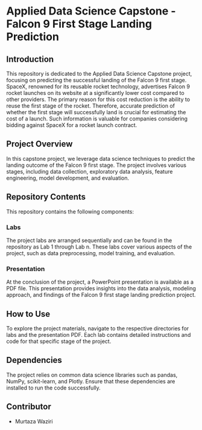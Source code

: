 # Applied Data Science Capstone - Falcon 9 First Stage Landing Prediction

## Introduction

This repository is dedicated to the Applied Data Science Capstone project, focusing on predicting the successful landing of the Falcon 9 first stage. SpaceX, renowned for its reusable rocket technology, advertises Falcon 9 rocket launches on its website at a significantly lower cost compared to other providers. The primary reason for this cost reduction is the ability to reuse the first stage of the rocket. Therefore, accurate prediction of whether the first stage will successfully land is crucial for estimating the cost of a launch. Such information is valuable for companies considering bidding against SpaceX for a rocket launch contract.

## Project Overview

In this capstone project, we leverage data science techniques to predict the landing outcome of the Falcon 9 first stage. The project involves various stages, including data collection, exploratory data analysis, feature engineering, model development, and evaluation.

## Repository Contents

This repository contains the following components:

### Labs

The project labs are arranged sequentially and can be found in the repository as Lab 1 through Lab n. These labs cover various aspects of the project, such as data preprocessing, model training, and evaluation.

### Presentation

At the conclusion of the project, a PowerPoint presentation is available as a PDF file. This presentation provides insights into the data analysis, modeling approach, and findings of the Falcon 9 first stage landing prediction project.

## How to Use

To explore the project materials, navigate to the respective directories for labs and the presentation PDF. Each lab contains detailed instructions and code for that specific stage of the project.

## Dependencies

The project relies on common data science libraries such as pandas, NumPy, scikit-learn, and Plotly. Ensure that these dependencies are installed to run the code successfully.

## Contributor

- Murtaza Waziri
